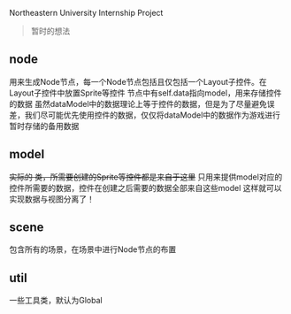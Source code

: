 Northeastern University Internship Project

> 暂时的想法

## node
用来生成Node节点，每一个Node节点包括且仅包括一个Layout子控件。在Layout子控件中放置Sprite等控件
节点中有self.data指向model，用来存储控件的数据
虽然dataModel中的数据理论上等于控件的数据，但是为了尽量避免误差，我们尽可能优先使用控件的数据，仅仅将dataModel中的数据作为游戏进行暂时存储的备用数据

## model
~~实际的 类，所需要创建的Sprite等控件都是来自于这里~~
只用来提供model对应的控件所需要的数据，控件在创建之后需要的数据全部来自这些model
这样就可以实现数据与视图分离了！

## scene
包含所有的场景，在场景中进行Node节点的布置

## util
一些工具类，默认为Global

